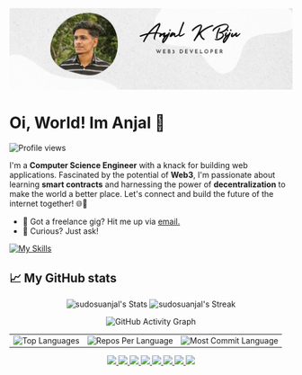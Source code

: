 [![header](./banner.png)](https://www.linkedin.com/in/sudosuanjal/)

# Oi, World! Im Anjal 👋

![Profile views](https://komarev.com/ghpvc/?username=sudosuanjal&label=Profile%20views&color=60598F&style=flat)

<div class="github-introduction">

I'm a **Computer Science Engineer** with a knack for building web applications. Fascinated by the potential of **Web3**, I'm passionate about learning **smart contracts** and harnessing the power of **decentralization** to make the world a better place. Let's connect and build the future of the internet together! 🌐🚀

</div>

- 💼 Got a freelance gig? Hit me up via <a href="mailto:code@aar.one">email.</a>
- 💬 Curious? Just ask!

<div class="badges-intro">

[![My Skills](https://skillicons.dev/icons?i=js,html,css,react,appwrite,c,express,git,java,linux,mongodb,nodejs,postman,solidity,ts,vite&perline=8)](https://skillicons.dev)

</div>

## 📈 My GitHub stats

<div class="badges-githubstats">
  <p align="center">
    <img src="https://github-readme-stats.vercel.app/api?username=sudosuanjal&theme=highcontrast&show_icons=true&hide_border=true&count_private=true" alt="sudosuanjal's Stats" height="165">
    <img src="https://github-readme-streak-stats.herokuapp.com/?user=sudosuanjal&theme=highcontrast&hide_border=true" alt="sudosuanjal's Streak" height="165">
  </p>
</div>

<div align="center">
  
   <img src="https://github-readme-activity-graph.vercel.app/graph?username=sudosuanjal&custom_title=Anjal's%20GitHub%20Activity%20Graph&hide_border=true&border_radius=15&bg_color=000000&color=FFD700&line=1E90FF&point=1E90FF&area_color=000000&title_color=FFD700&area=true" alt="GitHub Activity Graph" />
<br>
<div align="center">
<table>
  <tr>
    <td>
      <img src="https://github-readme-stats.vercel.app/api/top-langs/?username=sudosuanjal&hide=html&hide_border=true&layout=compact&langs_count=8&theme=highcontrast" alt="Top Languages">
    </td>
    <td>
      <img src="https://github-profile-summary-cards.vercel.app/api/cards/repos-per-language?username=sudosuanjal&theme=highcontrast&hide_border=true" alt="Repos Per Language">
    </td>
    <td>
      <img src="https://github-profile-summary-cards.vercel.app/api/cards/most-commit-language?username=sudosuanjal&theme=highcontrast&hide_border=true" alt="Most Commit Language">
    </td>
  </tr>
</table>

</div>
</div>


<p align="center">
  <a href="https://www.instagram.com/sudosuanjal/">
    <img src="https://skillicons.dev/icons?i=instagram" />
  </a>
  <a href="https://dev.to/sudosuanjal">
    <img src="https://skillicons.dev/icons?i=devto" />
  </a>
  <a href="https://discord.com/users/sudosuanjal">
    <img src="https://skillicons.dev/icons?i=discord" />
  </a>
  <a href="https://github.com/sudosuanjal">
    <img src="https://skillicons.dev/icons?i=github" />
  </a>
  <a href="mailto:anjalkbijuoffical@gmail.com">
    <img src="https://skillicons.dev/icons?i=gmail" />
  </a>
  <a href="https://www.linkedin.com/in/sudosuanjal/">
    <img src="https://skillicons.dev/icons?i=linkedin" />
  </a>
  <a href="https://stackoverflow.com/users/22212559/anjal-k-biju">
    <img src="https://skillicons.dev/icons?i=stackoverflow" />
  </a>
  <a href="https://x.com/sudosuanjal">
    <img src="https://skillicons.dev/icons?i=twitter" />
  </a>
</p>


